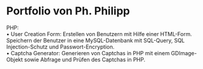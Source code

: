 # Portfolio von Ph. Philipp

PHP:<br>
• User Creation Form: Erstellen von Benutzern mit Hilfe einer HTML-Form. Speichern der Benutzer in eine MySQL-Datenbank mit SQL-Query, SQL Injection-Schutz und Passwort-Encryption.<br>
• Captcha Generator: Generieren von Captchas in PHP mit einem GDImage-Objekt sowie Abfrage und Prüfen des Captchas in PHP.


